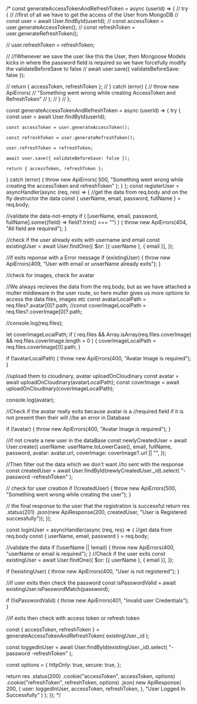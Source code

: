 /* 
const generateAccessTokenAndRefreshToken = async (userId) => {
//   try {
//     //first of all we have to get the access of the User from MongoDB
//     const user = await User.findById(userId);
//     const accessToken = user.generateAccessToken();
//     const refreshToken = user.generateRefreshToken();

//     user.refreshToken = refreshToken;

//     //!Whenever we save the user like this the User, then Mongoose Models kicks in where the password field is required so we have forcefully modify the validateBeforeSave to false
//     await user.save({ validateBeforeSave: false });

//     return { accessToken, refreshToken };
//   } catch (error) {
//     throw new ApiErrors(
//       "Something went wrong while creating AccessToken and RefreshToken"
//     );
//   }
// };

const generateAccessTokenAndRefreshToken = async (userId) => {
  try {
    const user = await User.findById(userId);

    const accessToken = user.generateAccessToken();

    const refreshToken = user.generateRefreshToken();

    user.refreshToken = refreshToken;

    await user.save({ validateBeforeSave: false });

    return { accessToken, refreshToken };
  } catch (error) {
    throw new ApiErrors(
      500,
      "Something went wrong while creating the accessToken and refreshToken"
    );
  }
};
const registerUser = asyncHandler(async (req, res) => {
  //get the data from req.body and on the fly destructor the data
  const { userName, email, password, fullName } = req.body;

  //validate the data-not-empty
  if (
    [userName, email, password, fullName].some((field) => field?.trim() === "")
  ) {
    throw new ApiErrors(404, "All field are required");
  }

  //check if the user already exits with username and email
  const existingUser = await User.findOne({
    $or: [{ userName }, { email }],
  });

  //if exits reponse with a Error message
  if (existingUser) {
    throw new ApiErrors(409, "User with email or unserName already exits");
  }

  //check for images, check for avatar

  //We always recieves the data from the req.body, but as we have attached a multer miidleware in the user route, so here multer gives us more options to access the data files, images etc
  const avatarLocalPath = req.files?.avatar[0]?.path;
  //const coverImageLocalPath = req.files?.coverImage[0]?.path;

  //console.log(req.files);

  let coverImageLocalPath;
  if (
    req.files &&
    Array.isArray(req.files.coverImage) &&
    req.files.coverImage.length > 0
  ) {
    coverImageLocalPath = req.files.coverImage[0].path;
  }

  if (!avatarLocalPath) {
    throw new ApiErrors(400, "Avatar Image is required");
  }

  //upload them to cloudinary, avatar uploadOnCloudinary
  const avatar = await uploadOnCloudinary(avatarLocalPath);
  const coverImage = await uploadOnCloudinary(coverImageLocalPath);

  console.log(avatar);

  //Check if the avatar really exits because avatar is a 
  //required field if it is not present then their will 
  //be an error in Database
  
  if (!avatar) {
    throw new ApiErrors(400, "Avatar Image is required");
  }

  //if not create a new user in the dataBase
  const newlyCreatedUser = await User.create({
    userName: userName.toLowerCase(),
    email,
    fullName,
    password,
    avatar: avatar.url,
    coverImage: coverImage?.url || "",
  });

  //Then filter out the data which we don't want 
  //to sent with the response
  const createdUser = await User.findById(newlyCreatedUser._id).select(
    "-password -refreshToken"
  );

  //  check for user creation
  if (!createdUser) {
    throw new ApiErrors(500, "Something went wrong while creating the user");
  }

  //  the final response to the user that the registration is successful
  return res
    .status(201)
    .json(new ApiResponse(200, createdUser, "User is Registered successfully"));
});

const loginUser = asyncHandler(async (req, res) => {
//get data from req.body
  const { userName, email, password } = req.body;

  //validate the data
  if (!userName || !email) {
    throw new ApiErrors(400, "userName or email is required");
  }
  //Check if the user exits
  const existingUser = await User.findOne({
    $or: [{ userName }, { email }],
  });

  if (!existingUser) {
    throw new ApiErrors(400, "User is not registered");
  }

  //if user exits then check the password
  const isPasswordValid = await existingUser.isPasswordMatch(password);

  if (!isPasswordValid) {
    throw new ApiErrors(401, "Invalid user Credentials");
  }

  //if exits then check with access token or refresh token

  const { accessToken, refreshToken } = generateAccessTokenAndRefreshToken(
    existingUser._id
  );

  const loggedInUser = await User.findById(existingUser._id).select(
    "-password -refreshToken"
  );

  const options = {
    httpOnly: true,
    secure: true,
  };

  return res
    .status(200)
    .cookie("accessToken", accessToken, options)
    .cookie("refreshToken", refreshToken, options)
    .json(
      new ApiResponse(
        200,
        {
          user: loggedInUser,
          accessToken,
          refreshToken,
        },
        "User Logged In Successfully"
      )
    );
});
*/